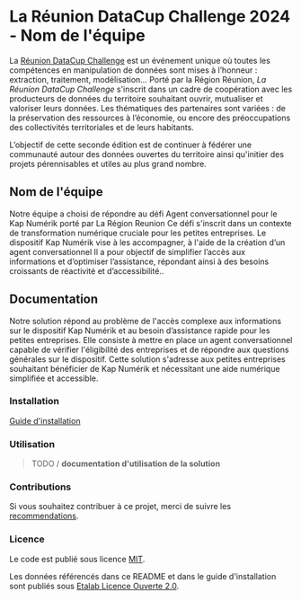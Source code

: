 # La Réunion DataCup Challenge 2024 - Nom de l'équipe

La [Réunion DataCup Challenge](https://data.regionreunion.com/p/page-reunion-datacup-challenge) est un événement unique où toutes les compétences en manipulation de données sont mises à l’honneur : extraction, traitement, modélisation… Porté par la Région Réunion, *La Réunion DataCup Challenge* s'inscrit dans un cadre de coopération avec les producteurs de données du territoire souhaitant ouvrir, mutualiser et valoriser leurs données. Les thématiques des partenaires sont variées : de la préservation des ressources à l’économie, ou encore des préoccupations des collectivités territoriales et de leurs habitants.

L’objectif de cette seconde édition est de continuer à fédérer une communauté autour des données ouvertes du territoire ainsi qu'initier des projets pérennisables et utiles au plus grand nombre.


## Nom de l'équipe

Notre équipe a choisi de répondre au défi Agent conversationnel pour le Kap Numérik porté par La Région Reunion
Ce défi s'inscrit dans un contexte de transformation numérique cruciale pour les petites entreprises. 
Le dispositif Kap Numérik vise à les accompagner, à l'aide de la création d’un agent conversationnel
Il a pour objectif de simplifier l’accès aux informations et d’optimiser l’assistance, répondant ainsi à des besoins croissants de réactivité et d’accessibilité..


## **Documentation**

Notre solution répond au problème de l'accès complexe aux informations sur le dispositif Kap Numérik et au besoin d’assistance rapide pour les petites entreprises.
 Elle consiste à mettre en place un agent conversationnel capable de vérifier l'éligibilité des entreprises et de répondre aux questions générales sur le dispositif.
  Cette solution s'adresse aux petites entreprises souhaitant bénéficier de Kap Numérik et nécessitant une aide numérique simplifiée et accessible.

### **Installation**

[Guide d'installation](/INSTALL.md)

### **Utilisation**

>TODO / **documentation d'utilisation de la solution**

### **Contributions**

Si vous souhaitez contribuer à ce projet, merci de suivre les [recommendations](/CONTRIBUTING.md).

### **Licence**

Le code est publié sous licence [MIT](/licence.MIT).

Les données référencés dans ce README et dans le guide d'installation sont publiés sous [Etalab Licence Ouverte 2.0](/licence.etalab-2.0).
